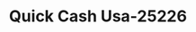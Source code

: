 ---
f_zip-code: 92335
f_state-code: CA
title: Quick Cash Usa-25226
f_phone: 909-355-2725
f_city-only: Fontana
f_address: 14264 Valley Blvd Fontana
f_location-unique-id: '25226'
slug: quick-cash-usa-25226
updated-on: '2024-05-30T13:46:58.046Z'
created-on: '2024-05-30T13:36:59.803Z'
published-on: '2024-05-30T13:54:32.469Z'
f_city-state: cms/city/fontana-ca.md
f_company: cms/company/quick-cash-usa.md
f_state: cms/state/california.md
layout: '[payday-loan].html'
tags: payday-loan
---